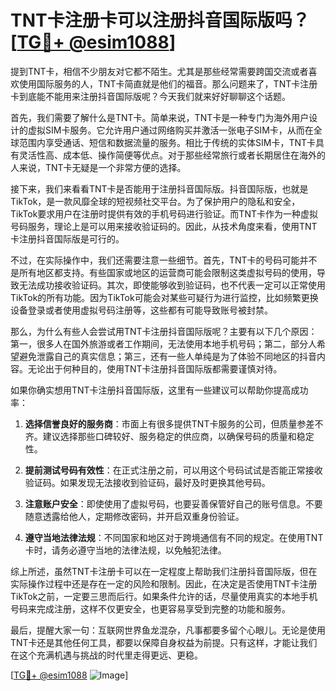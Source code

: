 # TNT卡注册卡可以注册抖音国际版吗？[[TG💪+ @esim1088](https://t.me/s/esim1088)]

提到TNT卡，相信不少朋友对它都不陌生。尤其是那些经常需要跨国交流或者喜欢使用国际服务的人，TNT卡简直就是他们的福音。那么问题来了，TNT卡注册卡到底能不能用来注册抖音国际版呢？今天我们就来好好聊聊这个话题。

首先，我们需要了解什么是TNT卡。简单来说，TNT卡是一种专门为海外用户设计的虚拟SIM卡服务。它允许用户通过网络购买并激活一张电子SIM卡，从而在全球范围内享受通话、短信和数据流量的服务。相比于传统的实体SIM卡，TNT卡具有灵活性高、成本低、操作简便等优点。对于那些经常旅行或者长期居住在海外的人来说，TNT卡无疑是一个非常方便的选择。

接下来，我们来看看TNT卡是否能用于注册抖音国际版。抖音国际版，也就是TikTok，是一款风靡全球的短视频社交平台。为了保护用户的隐私和安全，TikTok要求用户在注册时提供有效的手机号码进行验证。而TNT卡作为一种虚拟号码服务，理论上是可以用来接收验证码的。因此，从技术角度来看，使用TNT卡注册抖音国际版是可行的。

不过，在实际操作中，我们还需要注意一些细节。首先，TNT卡的号码可能并不是所有地区都支持。有些国家或地区的运营商可能会限制这类虚拟号码的使用，导致无法成功接收验证码。其次，即使能够收到验证码，也不代表一定可以正常使用TikTok的所有功能。因为TikTok可能会对某些可疑行为进行监控，比如频繁更换设备登录或者使用虚拟号码注册等，这些都有可能导致账号被封禁。

那么，为什么有些人会尝试用TNT卡注册抖音国际版呢？主要有以下几个原因：第一，很多人在国外旅游或者工作期间，无法使用本地手机号码；第二，部分人希望避免泄露自己的真实信息；第三，还有一些人单纯是为了体验不同地区的抖音内容。无论出于何种目的，使用TNT卡注册抖音国际版都需要谨慎对待。

如果你确实想用TNT卡注册抖音国际版，这里有一些建议可以帮助你提高成功率：

1. **选择信誉良好的服务商**：市面上有很多提供TNT卡服务的公司，但质量参差不齐。建议选择那些口碑较好、服务稳定的供应商，以确保号码的质量和稳定性。
   
2. **提前测试号码有效性**：在正式注册之前，可以用这个号码试试是否能正常接收验证码。如果发现无法接收到验证码，最好及时更换其他号码。

3. **注意账户安全**：即使使用了虚拟号码，也要妥善保管好自己的账号信息。不要随意透露给他人，定期修改密码，并开启双重身份验证。

4. **遵守当地法律法规**：不同国家和地区对于跨境通信有不同的规定。在使用TNT卡时，请务必遵守当地的法律法规，以免触犯法律。

综上所述，虽然TNT卡注册卡可以在一定程度上帮助我们注册抖音国际版，但在实际操作过程中还是存在一定的风险和限制。因此，在决定是否使用TNT卡注册TikTok之前，一定要三思而后行。如果条件允许的话，尽量使用真实的本地手机号码来完成注册，这样不仅更安全，也更容易享受到完整的功能和服务。

最后，提醒大家一句：互联网世界鱼龙混杂，凡事都要多留个心眼儿。无论是使用TNT卡还是其他任何工具，都要以保障自身权益为前提。只有这样，才能让我们在这个充满机遇与挑战的时代里走得更远、更稳。

[[TG💪+ @esim1088](https://t.me/s/esim1088) ![Image](https://i.postimg.cc/4NQfJmqS/Snipaste-2025-05-13-00-14-12.png)]